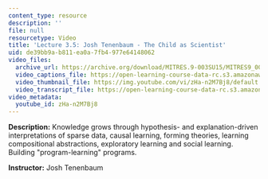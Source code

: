 ```yaml
---
content_type: resource
description: ''
file: null
resourcetype: Video
title: 'Lecture 3.5: Josh Tenenbaum - The Child as Scientist'
uid: de39bb9a-b811-ea0a-7fb4-977e64148062
video_files:
  archive_url: https://archive.org/download/MITRES.9-003SU15/MITRES9_003SU15_Lecture_3-5_300k.mp4
  video_captions_file: https://open-learning-course-data-rc.s3.amazonaws.com/res-9-003-brains-minds-and-machines-summer-course-summer-2015/866dd39d04185f59aa516c164305c4d6_zHa-n2M7Bj8.vtt
  video_thumbnail_file: https://img.youtube.com/vi/zHa-n2M7Bj8/default.jpg
  video_transcript_file: https://open-learning-course-data-rc.s3.amazonaws.com/res-9-003-brains-minds-and-machines-summer-course-summer-2015/5e1396570761e8c0a80f1d3bd4295a34_zHa-n2M7Bj8.pdf
video_metadata:
  youtube_id: zHa-n2M7Bj8
---
```


**Description:** Knowledge grows through hypothesis- and explanation-driven interpretations of sparse data, causal learning, forming theories, learning compositional abstractions, exploratory learning and social learning. Building "program-learning" programs.

**Instructor:** Josh Tenenbaum